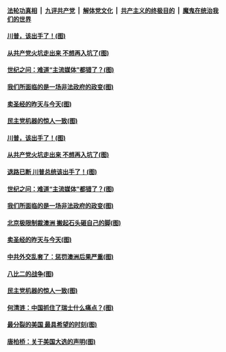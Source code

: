 ####  [法轮功真相](../../../../basic/blob/master/README.md?t=12181604) &nbsp;|&nbsp; [九评共产党](../../../../9ping.md/blob/master/README.md?t=12181604) &nbsp;|&nbsp; [解体党文化](../../../../jtdwh.md/blob/master/README.md?t=12181604)  &nbsp;|&nbsp; [共产主义的终极目的](../../../../gczydzjmd.md/blob/master/README.md?t=12181604) &nbsp;|&nbsp; [魔鬼在统治我们的世界](../../../../mgztzwmdsj.md/blob/master/README.md?t=12181604) 

#### [川普，该出手了！(图)](../pages/p4/956204.md?t=12181604) 

#### [从共产党火坑走出来 不想再入坑了(图)](../pages/p4/956196.md?t=12181604) 

#### [世纪之问：难道“主流媒体”都错了？(图)](../pages/p4/956183.md?t=12181604) 

#### [我们所面临的是一场非法政府的政变(图)](../pages/p4/956188.md?t=12181604) 

#### [卖圣经的昨天与今天(图)](../pages/p4/956100.md?t=12181604) 

#### [民主党机器的惊人一致(图)](../pages/p4/956081.md?t=12181604) 



#### [川普，该出手了！(图)](../pages/p4/956204.md?t=12181604) 

#### [从共产党火坑走出来 不想再入坑了(图)](../pages/p4/956196.md?t=12181604) 

#### [退路已断 川普总统该出手了！(图)](../pages/p4/956202.md?t=12181604) 

#### [世纪之问：难道“主流媒体”都错了？(图)](../pages/p4/956183.md?t=12181604) 

#### [我们所面临的是一场非法政府的政变(图)](../pages/p4/956188.md?t=12181604) 

#### [北京极限制裁澳洲 搬起石头砸自己的脚(图)](../pages/p4/956170.md?t=12181604) 




#### [卖圣经的昨天与今天(图)](../pages/p4/956100.md?t=12181604) 

#### [中共外交乱套了：惩罚澳洲后果严重(图)](../pages/p4/956091.md?t=12181604) 


#### [八比二的战争(图)](../pages/p4/956085.md?t=12181604) 

#### [民主党机器的惊人一致(图)](../pages/p4/956081.md?t=12181604) 

#### [何清涟：中国抓住了瑞士什么痛点？(图)](../pages/p4/956076.md?t=12181604) 


#### [最分裂的美国 最具希望的时刻(图)](../pages/p4/955472.md?t=12181604) 

#### [唐柏桥：关于美国大选的声明(图)](../pages/p4/956038.md?t=12181604) 

